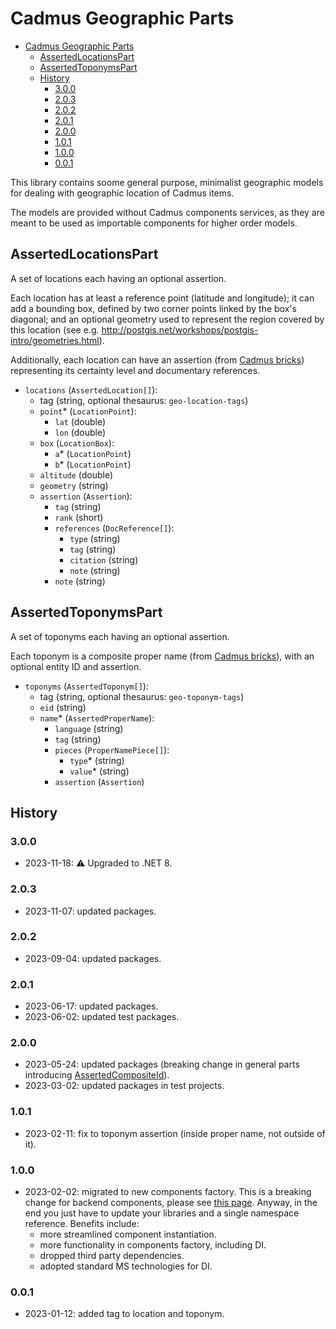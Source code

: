 # Cadmus Geographic Parts

- [Cadmus Geographic Parts](#cadmus-geographic-parts)
  - [AssertedLocationsPart](#assertedlocationspart)
  - [AssertedToponymsPart](#assertedtoponymspart)
  - [History](#history)
    - [3.0.0](#300)
    - [2.0.3](#203)
    - [2.0.2](#202)
    - [2.0.1](#201)
    - [2.0.0](#200)
    - [1.0.1](#101)
    - [1.0.0](#100)
    - [0.0.1](#001)

This library contains soome general purpose, minimalist geographic models for dealing with geographic location of Cadmus items.

The models are provided without Cadmus components services, as they are meant to be used as importable components for higher order models.

## AssertedLocationsPart

A set of locations each having an optional assertion.

Each location has at least a reference point (latitude and longitude); it can add a bounding box, defined by two corner points linked by the box's diagonal; and an optional geometry used to represent the region covered by this location (see e.g. <http://postgis.net/workshops/postgis-intro/geometries.html>).

Additionally, each location can have an assertion (from [Cadmus bricks](https://github.com/vedph/cadmus-bricks)) representing its certainty level and documentary references.

- `locations` (`AssertedLocation[]`):
  - tag (string, optional thesaurus: `geo-location-tags`)
  - `point`\* (`LocationPoint`):
    - `lat` (double)
    - `lon` (double)
  - `box` (`LocationBox`):
    - `a`\* (`LocationPoint`)
    - `b`\* (`LocationPoint`)
  - `altitude` (double)
  - `geometry` (string)
  - `assertion` (`Assertion`):
    - `tag` (string)
    - `rank` (short)
    - `references` (`DocReference[]`):
      - `type` (string)
      - `tag` (string)
      - `citation` (string)
      - `note` (string)
    - `note` (string)

## AssertedToponymsPart

A set of toponyms each having an optional assertion.

Each toponym is a composite proper name (from [Cadmus bricks](https://github.com/vedph/cadmus-bricks)), with an optional entity ID and assertion.

- `toponyms` (`AssertedToponym[]`):
  - tag (string, optional thesaurus: `geo-toponym-tags`)
  - `eid` (string)
  - `name`\* (`AssertedProperName`):
    - `language` (string)
    - `tag` (string)
    - `pieces` (`ProperNamePiece[]`):
      - `type`\* (string)
      - `value`\* (string)
    - `assertion` (`Assertion`)

## History

### 3.0.0

- 2023-11-18: ⚠️ Upgraded to .NET 8.

### 2.0.3

- 2023-11-07: updated packages.

### 2.0.2

- 2023-09-04: updated packages.

### 2.0.1

- 2023-06-17: updated packages.
- 2023-06-02: updated test packages.

### 2.0.0

- 2023-05-24: updated packages (breaking change in general parts introducing [AssertedCompositeId](https://github.com/vedph/cadmus-bricks-shell/blob/master/projects/myrmidon/cadmus-refs-asserted-ids/README.md#asserted-composite-id)).
- 2023-03-02: updated packages in test projects.

### 1.0.1

- 2023-02-11: fix to toponym assertion (inside proper name, not outside of it).

### 1.0.0

- 2023-02-02: migrated to new components factory. This is a breaking change for backend components, please see [this page](https://myrmex.github.io/overview/cadmus/dev/history/#2023-02-01---backend-infrastructure-upgrade). Anyway, in the end you just have to update your libraries and a single namespace reference. Benefits include:
  - more streamlined component instantiation.
  - more functionality in components factory, including DI.
  - dropped third party dependencies.
  - adopted standard MS technologies for DI.

### 0.0.1

- 2023-01-12: added tag to location and toponym.
